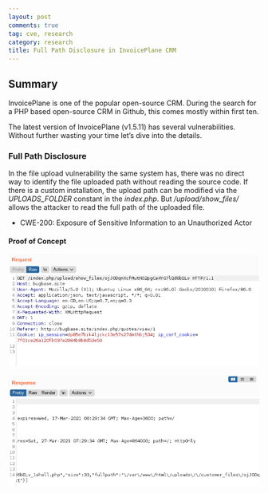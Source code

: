 ```yaml
---
layout: post
comments: true
tag: cve, research
category: research
title: Full Path Disclosure in InvoicePlane CRM
---
```


## Summary

InvoicePlane is one of the popular open-source CRM. During the search for a PHP based open-source CRM in Github, this comes mostly within first ten.

The latest version of InvoicePlane (v1.5.11) has several vulnerabilities. Without further wasting your time let’s dive into the details.

### Full Path Disclosure

In the file upload vulnerability the same system has, there was no direct way to identify the file uploaded path without reading the source code. If there is a custom installation, the upload path can be modified via the _UPLOADS_FOLDER_ constant in the *index.php*. But _/upload/show_files/_  allows the attacker to read the full path of the uploaded file.

- CWE-200: Exposure of Sensitive Information to an Unauthorized Actor

#### Proof of Concept

![invoiceplane path discloure request](/images/invoiceplane/path-discloure-request.png "Path Disclosure Request")

![invoiceplane path discloure response](/images/invoiceplane/path-discloure-response.png "Path Disclosure Response")
